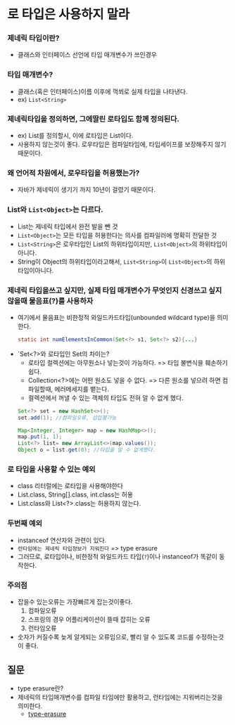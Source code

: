 # 로 타입은 사용하지 말라

### 제네릭 타입이란?
+ 클래스와 인터페이스 선언에 타입 매개변수가 쓰인경우

### 타입 매개변수?
+ 클래스(혹은 인터페이스)이름 이후에 꺽쐬로 실제 타입을 나타낸다.
+ ex) `List<String>`

### 제네릭타입을 정의하면, 그에딸린 로타입도 함께 정의된다.
+ ex) List<E>를 정의할시, 이에 로타입은 List이다.
+ 사용하지 않는것이 좋다. 로우타입은 컴파일타임에, 타입세이프를 보장해주지 않기 때문이다.

### 왜 언어적 차원에서, 로우타입을 허용했는가?
+ 자바가 제네릭이 생기기 까지 10년이 걸렸기 때문이다.

### List와 `List<Object>`는 다르다.
+ List는 제네릭 타입에서 완전 발을 뺀 것
+ `List<Object>`는 모든 타입을 허용한다는 의사를 컴파일러에 명확히 전달한 것
+ `List<String>`은 로우타입인 List의 하위타입이지만, `List<Object>`의 하위타입이 아니다.
+ String이 Object의 하위타입이라고해서, `List<String>`이 `List<Object>`의 하위타입이아니다.

### 제네릭 타입을쓰고 싶지만, 실제 타입 매개변수가 무엇인지 신경쓰고 싶지 않을때 물음표(?)를 사용하자
+ 여기에서 물음표는 비한정적 와일드카드타입(unbounded wildcard type)을 의미한다.
  ```java
  static int numElementsInCommon(Set<?> s1, Set<?> s2){...}
  ```
+ `Set<?>와 로타입인 Set의 차이는?
  + 로타입 컬렉션에는 아무원소나 넣는것이 가능하다. => 타입 불변식을 훼손하기 쉽다.
  + Collection<?>에는 어떤 원소도 넣을 수 없다. => 다른 원소를 넣으려 하면 컴파일할때, 에러메세지를 뱉는다.
  + 컬렉션에서 꺼낼 수 있는 객체의 타입도 전혀 알 수 없게 했다.
  ```java
  Set<?> set = new HashSet<>();
  set.add(1); //컴파일오류, 삽입불가능

  Map<Integer, Integer> map = new HashMap<>();
  map.put(1, 1);
  List<?> list= new ArrayList<>(map.values());
  Object o = list.get(0); //타입을 알 수 없게했다.
  ```

### 로 타입을 사용할 수 있는 예외
+ class 리터럴에는 로타입을 사용해야한다
+ List.class, String[].class, int.class는 허용
+ List<String>.class와 List<?>.class는 허용하지 않는다.

### 두번째 예외
+ instanceof 연산자와 관련이 있다.
+ `런타임에는 제네릭 타입정보가 지워진다` => type erasure
+ 그러므로, 로타입이나, 비한정적 와일드카드 타입(`?`)이나 instanceof가 똑같이 동작한다.


### 주의점
+ 잡을수 있는오류는 가장빠르게 잡는것이좋다.
  1. 컴파일오류
  2. 스프링의 경우 어플리케이션이 뜰때 잡히는 오류
  3. 런타임오류
+ 숫자가 커질수록 늦게 알게되는 오류임으로, 빨리 알 수 있도록 코드를 수정하는것이 좋다.

## 질문
+ type erasure란?
+ 제네릭의 타입매개변수를 컴파일 타임에만 활용하고, 런타임에는 지워버리는것을 의미한다.
  + [type-erasure](https://www.baeldung.com/java-type-erasure)
